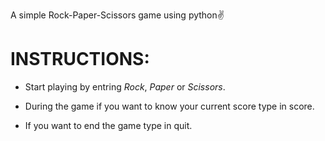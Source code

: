 A simple Rock-Paper-Scissors game using python✌

# **INSTRUCTIONS**:
* Start playing by entring *Rock*, *Paper* or *Scissors*.

* During the game if you want to know your current score type in score.

* If you want to end the game type in quit.
